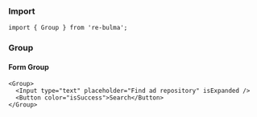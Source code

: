   ### Import
  
  `import { Group } from 're-bulma';`
  
  ### Group
    
  #### Form Group  
  
    <Group>
      <Input type="text" placeholder="Find ad repository" isExpanded />
      <Button color="isSuccess">Search</Button>
    </Group>
